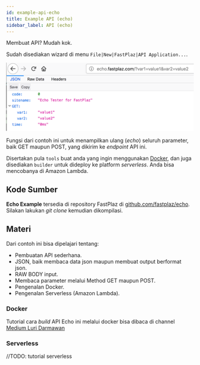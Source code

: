 ```yaml
---
id: example-api-echo
title: Example API (echo)
sidebar_label: API (echo)
---
```


Membuat API? Mudah kok. 

Sudah disediakan wizard di menu `File|New|FastPlaz|API Application...`.<br>

![echo](/img/example/api-echo-01.png)

Fungsi dari contoh ini untuk menampilkan ulang (_echo_) seluruh parameter, baik GET maupun POST, yang dikirim ke _endpoint_ API ini.

Disertakan pula `tools` buat anda yang ingin menggunakan [Docker](https://www.docker.com/), dan juga disediakan `builder` untuk dideploy ke platform _serverless_. Anda bisa mencobanya di Amazon Lambda.

## Kode Sumber

**Echo Example** tersedia di repository FastPlaz di [github.com/fastplaz/echo](https://github.com/fastplaz/echo). Silakan lakukan _git clone_ kemudian dikompilasi.

## Materi

Dari contoh ini bisa dipelajari tentang:

- Pembuatan API sederhana.
- JSON, baik membaca data json maupun membuat output berformat json.
- RAW BODY input.
- Membaca parameter melalui Method GET maupun POST.
- Pengenalan Docker.
- Pengenalan Serverless (Amazon Lambda).

### Docker

Tutorial cara _build_ API Echo ini melalui docker bisa dibaca di channel [Medium Luri Darmawan](https://medium.com/@luridarmawan/build-fastplaz-echo-project-with-docker-1271aea5f04d)

### Serverless

//TODO: tutorial serverless
